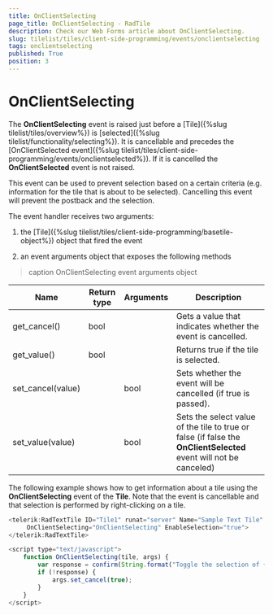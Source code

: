 ```yaml
---
title: OnClientSelecting
page_title: OnClientSelecting - RadTile
description: Check our Web Forms article about OnClientSelecting.
slug: tilelist/tiles/client-side-programming/events/onclientselecting
tags: onclientselecting
published: True
position: 3
---
```


# OnClientSelecting



The **OnClientSelecting** event is raised just before a [Tile]({%slug tilelist/tiles/overview%}) is [selected]({%slug tilelist/functionality/selecting%}). It is cancellable and precedes the [OnClientSelected event]({%slug tilelist/tiles/client-side-programming/events/onclientselected%}). If it is cancelled the **OnClientSelected** event is not raised.

This event can be used to prevent selection based on a certain criteria (e.g. information for the tile that is about to be selected). Cancelling this event will prevent the postback and the selection.

The event handler receives two arguments:

1. the [Tile]({%slug tilelist/tiles/client-side-programming/basetile-object%}) object that fired the event

1. an event arguments object that exposes the following methods


>caption OnClientSelecting event arguments object

|  **Name**  |  **Return type**  |  **Arguments**  |  **Description**  |
| ------ | ------ | ------ | ------ |
|get_cancel()|bool||Gets a value that indicates whether the event is cancelled.|
|get_value()|bool||Returns true if the tile is selected.|
|set_cancel(value)||bool|Sets whether the event will be cancelled (if true is passed).|
|set_value(value)||bool|Sets the select value of the tile to true or false (if false the **OnClientSelected** event will not be canceled)|

The following example shows how to get information about a tile using the **OnClientSelecting** event of the **Tile**. Note that the event is cancellable and that selection is performed by right-clicking on a tile.

````JavaScript
<telerik:RadTextTile ID="Tile1" runat="server" Name="Sample Text Tile" Text="Lorem ipsum dolor sit amet" Title-Text="Sample"
     OnClientSelecting="OnClientSelecting" EnableSelection="true">
</telerik:RadTextTile>

<script type="text/javascript">
    function OnClientSelecting(tile, args) {
        var response = confirm(String.format("Toggle the selection of {0}?", tile.get_name()));
        if (!response) {
            args.set_cancel(true);
        }
    }
</script>
````



